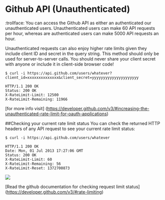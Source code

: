 # Github API (Unauthenticated)
:trollface:
You can access the Github API as either an authenticated our unauthenticated users. Unauthenticated users can make 60 API requests per hour, whereas are authenticated users can make 5000 API requests an hour.

Unauthenticated requests can also enjoy higher rate limits given they include client ID and secret in the query string. This method should only be used for server-to-server calls. You should never share your client secret with anyone or include it in client-side browser code! 
```
$ curl -i https://api.github.com/users/whatever?client_id=xxxxxxxxxxxxxx&client_secret=yyyyyyyyyyyyyyyyyyyyy

HTTP/1.1 200 OK
Status: 200 OK
X-RateLimit-Limit: 12500
X-RateLimit-Remaining: 11966
```
[for more info visit] (https://developer.github.com/v3/#increasing-the-unauthenticated-rate-limit-for-oauth-applications)

##Checking your current rate limit status
You can check the returned HTTP headers of any API request to see your current rate limit status:
```
$ curl -i https://api.github.com/users/whatever

HTTP/1.1 200 OK
Date: Mon, 01 Jul 2013 17:27:06 GMT
Status: 200 OK
X-RateLimit-Limit: 60
X-RateLimit-Remaining: 56
X-RateLimit-Reset: 1372700873
```
 ![](https://files.gitter.im/foundersandcoders/GH-UnAuth/b9Bx/Screen-Shot-2015-10-26-at-11.32.05.png)

[Read the github documentation for checking request limit status] (https://developer.github.com/v3/#rate-limiting)
